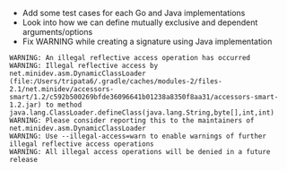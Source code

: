 - Add some test cases for each Go and Java implementations
- Look into how we can define mutually exclusive and dependent arguments/options
- Fix WARNING while creating a signature using Java implementation
```
WARNING: An illegal reflective access operation has occurred
WARNING: Illegal reflective access by net.minidev.asm.DynamicClassLoader (file:/Users/tripata6/.gradle/caches/modules-2/files-2.1/net.minidev/accessors-smart/1.2/c592b500269bfde36096641b01238a8350f8aa31/accessors-smart-1.2.jar) to method java.lang.ClassLoader.defineClass(java.lang.String,byte[],int,int)
WARNING: Please consider reporting this to the maintainers of net.minidev.asm.DynamicClassLoader
WARNING: Use --illegal-access=warn to enable warnings of further illegal reflective access operations
WARNING: All illegal access operations will be denied in a future release
```
